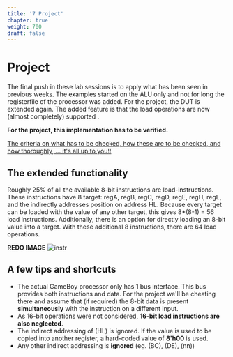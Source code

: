 ```yaml
---
title: '7 Project'
chapter: true
weight: 700
draft: false
---
```


# Project

The final push in these lab sessions is to apply what has been seen in previous weeks. The examples started on the ALU only and not for long the registerfile of the processor was added. For the project, the DUT is extended again. The added feature is that the load operations are now (almost completely) supported .

**For the project, this implementation has to be verified.**

<u>The criteria on what has to be checked, how these are to be checked, and how thoroughly, ... it's all up to you!! </u>

## The extended functionality

Roughly 25% of all the available 8-bit instructions are load-instructions. These instructions have 8 target: regA, regB, regC, regD, regE, regH, regL, and the indirectly addresses position on address HL. Because every target can be loaded with the value of any other target, this gives 8*(8-1) = 56 load instructions. Additionally, there is an option for directly loading an 8-bit value into a target. With these additional 8 instructions, there are 64 load operations.

**REDO IMAGE**
![instr](/img/instruction.png)


## A few tips and shortcuts

* The actual GameBoy processor only has 1 bus interface. This bus provides both instructions and data. For the project we'll be cheating there and assume that (if required) the 8-bit data is present **simultaneously** with the instruction on a different input.
* As 16-bit operations were not considered, **16-bit load instructions are also neglected**.
* The indirect addressing of (HL) is ignored. If the value is used to be copied into another register, a hard-coded value of **8'h00** is used.
* Any other indirect addressing is **ignored** (eg. (BC), (DE), (nn))